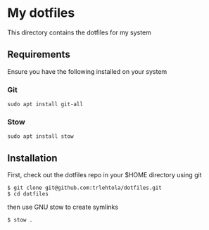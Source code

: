 # My dotfiles

This directory contains the dotfiles for my system

## Requirements

Ensure you have the following installed on your system

### Git

```
sudo apt install git-all

```

### Stow

```
sudo apt install stow
```

## Installation

First, check out the dotfiles repo in your $HOME directory using git

```
$ git clone git@github.com:trlehtola/dotfiles.git
$ cd dotfiles
```

then use GNU stow to create symlinks

```
$ stow .
```
